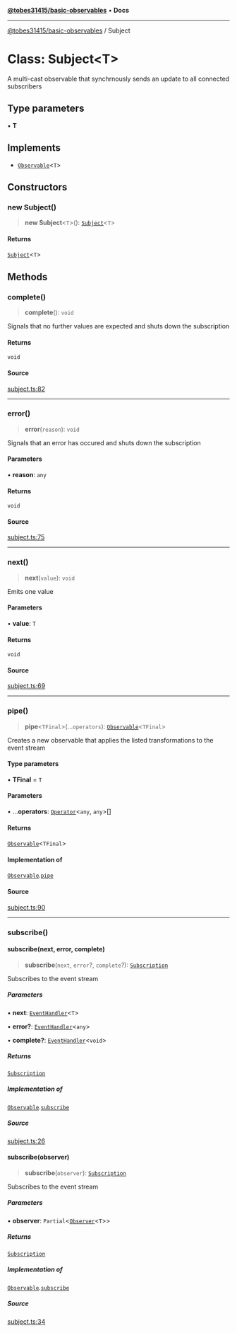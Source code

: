 [**@tobes31415/basic-observables**](../README.md) • **Docs**

***

[@tobes31415/basic-observables](../globals.md) / Subject

# Class: Subject\<T\>

A multi-cast observable that synchrnously sends an update to all connected subscribers

## Type parameters

• **T**

## Implements

- [`Observable`](../interfaces/Observable.md)\<`T`\>

## Constructors

### new Subject()

> **new Subject**\<`T`\>(): [`Subject`](Subject.md)\<`T`\>

#### Returns

[`Subject`](Subject.md)\<`T`\>

## Methods

### complete()

> **complete**(): `void`

Signals that no further values are expected and shuts down the subscription

#### Returns

`void`

#### Source

[subject.ts:82](https://github.com/tobes31415/basic-observables/blob/c3e2dc2c699ee60e9f4a58e029cf80562cb6c910/src/subject.ts#L82)

***

### error()

> **error**(`reason`): `void`

Signals that an error has occured and shuts down the subscription

#### Parameters

• **reason**: `any`

#### Returns

`void`

#### Source

[subject.ts:75](https://github.com/tobes31415/basic-observables/blob/c3e2dc2c699ee60e9f4a58e029cf80562cb6c910/src/subject.ts#L75)

***

### next()

> **next**(`value`): `void`

Emits one value

#### Parameters

• **value**: `T`

#### Returns

`void`

#### Source

[subject.ts:69](https://github.com/tobes31415/basic-observables/blob/c3e2dc2c699ee60e9f4a58e029cf80562cb6c910/src/subject.ts#L69)

***

### pipe()

> **pipe**\<`TFinal`\>(...`operators`): [`Observable`](../interfaces/Observable.md)\<`TFinal`\>

Creates a new observable that applies the listed transformations to the event stream

#### Type parameters

• **TFinal** = `T`

#### Parameters

• ...**operators**: [`Operator`](../type-aliases/Operator.md)\<`any`, `any`\>[]

#### Returns

[`Observable`](../interfaces/Observable.md)\<`TFinal`\>

#### Implementation of

[`Observable`](../interfaces/Observable.md).[`pipe`](../interfaces/Observable.md#pipe)

#### Source

[subject.ts:90](https://github.com/tobes31415/basic-observables/blob/c3e2dc2c699ee60e9f4a58e029cf80562cb6c910/src/subject.ts#L90)

***

### subscribe()

#### subscribe(next, error, complete)

> **subscribe**(`next`, `error`?, `complete`?): [`Subscription`](../interfaces/Subscription.md)

Subscribes to the event stream

##### Parameters

• **next**: [`EventHandler`](../type-aliases/EventHandler.md)\<`T`\>

• **error?**: [`EventHandler`](../type-aliases/EventHandler.md)\<`any`\>

• **complete?**: [`EventHandler`](../type-aliases/EventHandler.md)\<`void`\>

##### Returns

[`Subscription`](../interfaces/Subscription.md)

##### Implementation of

[`Observable`](../interfaces/Observable.md).[`subscribe`](../interfaces/Observable.md#subscribe)

##### Source

[subject.ts:26](https://github.com/tobes31415/basic-observables/blob/c3e2dc2c699ee60e9f4a58e029cf80562cb6c910/src/subject.ts#L26)

#### subscribe(observer)

> **subscribe**(`observer`): [`Subscription`](../interfaces/Subscription.md)

Subscribes to the event stream

##### Parameters

• **observer**: `Partial`\<[`Observer`](../interfaces/Observer.md)\<`T`\>\>

##### Returns

[`Subscription`](../interfaces/Subscription.md)

##### Implementation of

[`Observable`](../interfaces/Observable.md).[`subscribe`](../interfaces/Observable.md#subscribe)

##### Source

[subject.ts:34](https://github.com/tobes31415/basic-observables/blob/c3e2dc2c699ee60e9f4a58e029cf80562cb6c910/src/subject.ts#L34)
